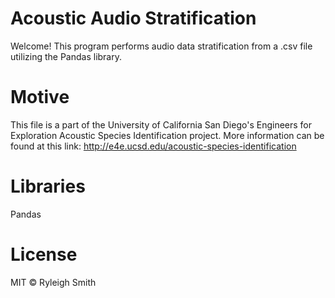 # Acoustic Audio Stratification
Welcome!
This program performs audio data stratification from a .csv file utilizing the Pandas library. 

# Motive
This file is a part of the University of California San Diego's Engineers for Exploration Acoustic Species Identification project. More information can be found at this link: http://e4e.ucsd.edu/acoustic-species-identification

# Libraries
Pandas

# License
MIT © Ryleigh Smith
